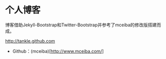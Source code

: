 # 个人博客

博客借助Jekyll-Bootstrap和Twitter-Bootstrap并参考了mceiba的修改版搭建而成。

<http://tankle.github.com>


 - Github：(mceiba)[http://www.mceiba.com/]
